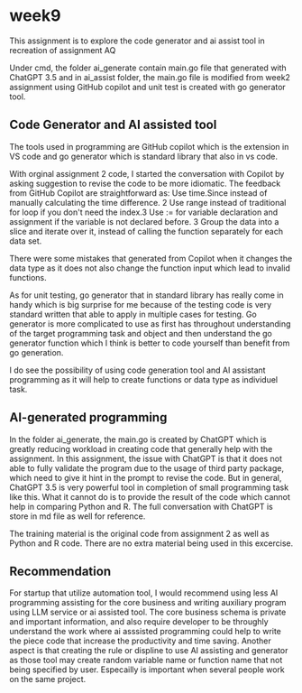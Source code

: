 # week9
This assignment is to explore the code generator and ai assist tool in recreation of assignment AQ

Under cmd, the folder ai_generate contain main.go file that generated with ChatGPT 3.5 and in ai_assist folder, the main.go file is modified from week2 assignment using GitHub copilot and unit test is created with go generator tool. 

## Code Generator and AI assisted tool
The tools used in programming are GitHub copilot which is the extension in VS code and go generator which is standard library that also in vs code.

With orginal assignment 2 code, I started the conversation with Copilot by asking suggestion to revise the code to be more idiomatic. The feedback from GitHub Copilot are straightforward as: Use time.Since instead of manually calculating the time difference. 2 Use range instead of traditional for loop if you don't need the index.3 Use := for variable declaration and assignment if the variable is not declared before. 3 Group the data into a slice and iterate over it, instead of calling the function separately for each data set.

There were some mistakes that generated from Copilot when it changes the data type as it does not also change the function input which lead to invalid functions. 

As for unit testing, go generator that in standard library has really come in handy which is big surprise for me because of the testing code is very standard written that able to apply in multiple cases for testing. Go generator is more complicated to use as first has throughout understanding of the target programming task and object and then understand the go generator function which I think is better to code yourself than benefit from go generation. 

I do see the possibility of using code generation tool and AI assistant programming as it will help to create functions or data type as individuel task.

## AI-generated programming

In the folder ai_generate, the main.go is created by ChatGPT which is greatly reducing workload in creating code that generally help with the assignment. In this assignment, the issue with ChatGPT is that it does not able to fully validate the program due to the usage of third party package, which need to give it hint in the prompt to revise the code. But in general, ChatGPT 3.5 is very powerful tool in completion of small programming task like this. What it cannot do is to provide the result of the code which cannot help in comparing Python and R. The full conversation with ChatGPT is store in md file as well for reference.

The training material is the original code from assignment 2 as well as Python and R code. There are no extra material being used in this excercise.

## Recommendation

For startup that utilize automation tool, I would recommend using less AI programming assisting for the core business and writing auxiliary program using LLM service or ai assisted tool. The core business schema is private and important information, and also require developer to be throughly understand the work where ai asssisted programming could help to write the piece code that increase the productivity and time saving. Another aspect is that creating the rule or displine to use AI assisting and generator as those tool may create random variable name or function name that not being specified by user. Especailly is important when several people work on the same project.


